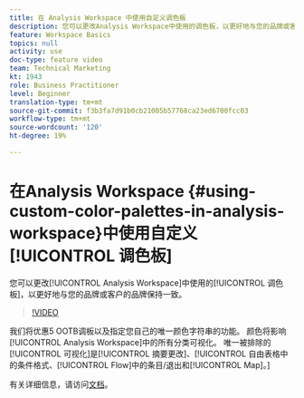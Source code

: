 ```yaml
---
title: 在 Analysis Workspace 中使用自定义调色板
description: 您可以更改Analysis Workspace中使用的调色板，以更好地与您的品牌或客户的品牌保持一致。
feature: Workspace Basics
topics: null
activity: use
doc-type: feature video
team: Technical Marketing
kt: 1943
role: Business Practitioner
level: Beginner
translation-type: tm+mt
source-git-commit: f3b3fa7d91b0cb21005b57768ca23ed6700fcc03
workflow-type: tm+mt
source-wordcount: '120'
ht-degree: 19%

---
```



# 在Analysis Workspace {#using-custom-color-palettes-in-analysis-workspace}中使用自定义[!UICONTROL 调色板]

您可以更改[!UICONTROL Analysis Workspace]中使用的[!UICONTROL 调色板]，以更好地与您的品牌或客户的品牌保持一致。

>[!VIDEO](https://video.tv.adobe.com/v/23876/?quality=12)

我们将优惠5 OOTB调板以及指定您自己的唯一颜色字符串的功能。 颜色将影响[!UICONTROL Analysis Workspace]中的所有分类可视化。 唯一被排除的[!UICONTROL 可视化]是[!UICONTROL 摘要更改]、[!UICONTROL 自由表格中的条件格式、[!UICONTROL Flow]中的条目/退出和[!UICONTROL Map]。]

有关详细信息，请访问[文档](https://marketing.adobe.com/resources/help/zh_CN/analytics/analysis-workspace/color_palettes.html)。
